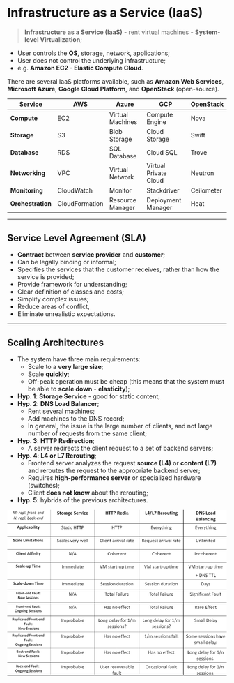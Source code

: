 # Infrastructure as a Service (IaaS)

> **Infrastructure as a Service (IaaS)** - rent virtual machines - **System-level Virtualization**;

- User controls the **OS**, storage, network, applications;
- User does not control the underlying infrastructure;
- e.g. **Amazon EC2 - Elastic Compute Cloud**.

There are several IaaS platforms available, such as **Amazon Web Services**, **Microsoft Azure**, **Google Cloud Platform**, and **OpenStack** (open-source).

| **Service**       | **AWS**        | **Azure**        | **GCP**               | **OpenStack** |
| ----------------- | -------------- | ---------------- | --------------------- | ------------- |
| **Compute**       | EC2            | Virtual Machines | Compute Engine        | Nova          |
| **Storage**       | S3             | Blob Storage     | Cloud Storage         | Swift         |
| **Database**      | RDS            | SQL Database     | Cloud SQL             | Trove         |
| **Networking**    | VPC            | Virtual Network  | Virtual Private Cloud | Neutron       |
| **Monitoring**    | CloudWatch     | Monitor          | Stackdriver           | Ceilometer    |
| **Orchestration** | CloudFormation | Resource Manager | Deployment Manager    | Heat          |

---

## Service Level Agreement (SLA)

- **Contract** between **service provider** and **customer**;
- Can be legally binding or informal;
- Specifies the services that the customer receives, rather than how the service is provided;
- Provide framework for understanding;
- Clear definition of classes and costs;
- Simplify complex issues;
- Reduce areas of conflict,
- Eliminate unrealistic expectations.

---

## Scaling Architectures

- The system have three main requirements:
  - Scale to a **very large size**;
  - Scale **quickly**;
  - Off-peak operation must be cheap (this means that the system must be able to **scale down** - **elasticity**);
- **Hyp. 1**: **Storage Service** - good for static content;
- **Hyp. 2**: **DNS Load Balancer**;
  - Rent several machines;
  - Add machines to the DNS record;
  - In general, the issue is the large number of clients, and not large number of requests from the same client;
- **Hyp. 3**: **HTTP Redirection**;
  - A server redirects the client request to a set of backend servers;
- **Hyp. 4**: **L4 or L7 Rerouting**;
  - Frontend server analyzes the request **source (L4)** or **content (L7)** and reroutes the request to the appropriate backend server;
  - Requires **high-performance server** or specialized hardware (switches);
  - Client **does not know** about the rerouting;
- **Hyp. 5**: hybrids of the previous architectures.

<p align="center">
  <img src="./imgs/scaling-archs.png" alt="Scaling Architectures" width="600">
</p>

